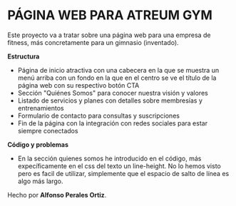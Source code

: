 # PÁGINA WEB PARA ATREUM GYM
Este proyecto va a tratar sobre una página web para una empresa de fitness, más concretamente para un gimnasio (inventado).

**Estructura**
- Página de inicio atractiva con una cabecera en la que se muestra un menú arriba con un fondo en la que en el centro se ve el título de la página web con su respectivo botón CTA
- Sección "Quiénes Somos" para conocer nuestra visión y valores
- Listado de servicios y planes con detalles sobre membresías y entrenamientos
- Formulario de contacto para consultas y suscripciones
- Fin de la página con la integración con redes sociales para estar siempre conectados

**Código y problemas**
- En la sección quienes somos he introducido en el código, más expecíficamente en el css del texto un line-height. No lo hemos visto pero es facil de utilizar, simplemente que el espacio de salto de línea es algo más largo.

Hecho por **Alfonso Perales Ortiz**.

